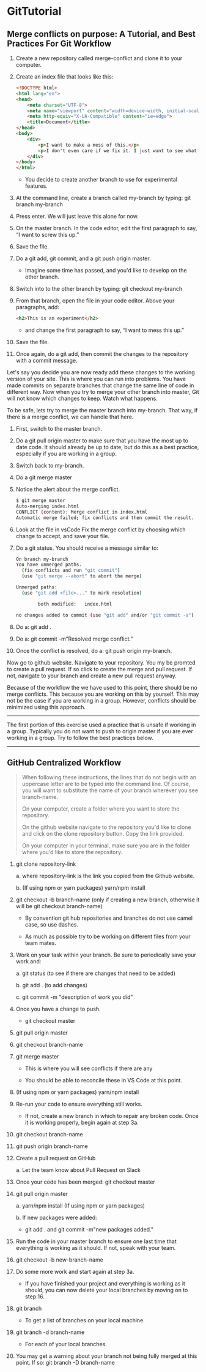 # GitTutorial

## Merge conflicts on purpose: A Tutorial, and Best Practices For Git Workflow

1. Create a new repository called merge-conflict and clone it to your computer.

2. Create an index file that looks like this:

    ```html
    <!DOCTYPE html>
    <html lang="en">
    <head>
        <meta charset="UTF-8">
        <meta name="viewport" content="width=device-width, initial-scale=1.0">
        <meta http-equiv="X-UA-Compatible" content="ie=edge">
        <title>Document</title>
    </head>
    <body>
        <div>
            <p>I want to make a mess of this.</p>
            <p>I don't even care if we fix it. I just want to see what happens when it breaks.</p>
        </div>
    </body>
    </html>
    ```

    - You decide to create another branch to use for experimental features.

3. At the command line, create a branch called my-branch by typing: git branch my-branch

4. Press enter. We will just leave this alone for now.

5. On the master branch. In the code editor, edit the first paragraph to say, “I want to screw this up.”

6. Save the file.

7. Do a git add, git commit, and a git push origin master.

    - Imagine some time has passed, and you'd like to develop on the other branch.

8. Switch into to the other branch by typing: git checkout my-branch

9. From that branch, open the file in your code editor. Above your paragraphs, add:

    ```html
    <h2>This is an experiment</h2>
    ```

    - and change the first paragraph to say,
“I want to mess this up.”

10. Save the file.

11. Once again, do a git add, then commit the changes to the repository with a commit message.

Let's say you decide you are now ready add these changes to the working version of your site. This is where you can run into problems. You have made commits on separate branches that change the same line of code in different way. Now when you try to merge your other branch into master, Git will not know which changes to keep. Watch what happens.

To be safe, lets try to merge the master branch into my-branch. That way, if there is a merge conflict, we can handle that here.

1. First, switch to the master branch.

2. Do a git pull origin master to make sure that you have the most up to date code. It should already be up to date, but do this as a best practice, especially if you are working in a group.

3. Switch back to my-branch.

4. Do a git merge master

5. Notice the alert about the merge conflict.

    ```bash
    $ git merge master
    Auto-merging index.html
    CONFLICT (content): Merge conflict in index.html
    Automatic merge failed; fix conflicts and then commit the result.
    ```

6. Look at the file in vsCode Fix the merge conflict by choosing which change to accept, and save your file.

7. Do a git status. You should receive a message similar to:

    ```bash
    On branch my-branch
    You have unmerged paths.
      (fix conflicts and run "git commit")
      (use "git merge --abort" to abort the merge)

    Unmerged paths:
      (use "git add <file>..." to mark resolution)

            both modified:   index.html

    no changes added to commit (use "git add" and/or "git commit -a")
    ```

8. Do a: git add .

9. Do a: git commit -m”Resolved merge conflict.”

10. Once the conflict is resolved, do a: git push origin my-branch.

Now go to github website. Navigate to your repository. You my be promted to create a pull request. If so click to create the merge and pull request. If not, navigate to your branch and create a new pull request anyway.

Because of the workflow the we have used to this point, there should be no merge conflicts. This because you are working on this by yourself. This may not be the case if you are working in a group. However, conflicts should be minimized using this approach.

---

The first portion of this exercise used a practice that is unsafe if working in a group. Typically you do not want to push to origin master if you are ever working in a group. Try to follow the best practices below.

---

## GitHub Centralized Workflow

  >When following these instructions, the lines that do not begin with an uppercase letter are to be typed into the command line. Of course, you will want to substitute the name of your branch wherever you see branch-name.
  >
  >On your computer, create a folder where you want to store the repository.
  >
  >On the github website navigate to the repository you'd like to clone and click on the clone repository button. Copy the link provided.
  >
  >On your computer in your terminal, make sure you are in the folder where you'd like to store the repository.

1. git clone repository-link

    a. where repository-link is the link you copied from the Github website.

    b. (If using npm or yarn packages) yarn/npm install

2. git checkout -b branch-name (only if creating a new branch, otherwise it will be git checkout branch-name)

    - By convention git hub repositories and branches do not use camel case, so use dashes.

    - As much as possible try to be working on different files from your team mates.

3. Work on your task within your branch. Be sure to periodically save your work and:

    a. git status  (to see if there are changes that need to be added)

    b. git add . (to add changes)

    c. git commit -m "description of work you did"

4. Once you have a change to push.

    - git checkout master

5. git pull origin master

6. git checkout branch-name

7. git merge master

    - This is where you will see conflicts if there are any

    - You should be able to reconcile these in VS Code at this point.

8. (If using npm or yarn packages) yarn/npm install

9. Re-run your code to ensure everything still works.

    - If not, create a new branch in which to repair any broken code. Once it is working properly, begin again at step 3a.

10. git checkout branch-name

11. git push origin branch-name

12. Create a pull request on GitHub

    a. Let the team know about Pull Request on Slack

13. Once your code has been merged: git checkout master

14. git pull origin master

    a. yarn/npm install (If using npm or yarn packages)

    b. If new packages were added:

      - git add . and git commit -m"new packages added."

15. Run the code in your master branch to ensure one last time that everything is working as it should. If not, speak with your team.

16. git checkout -b new-branch-name

17. Do some more work and start again at step 3a.

    - If you have finished your project and everything is working as it should, you can now delete your local branches by moving on to step 16.

18. git branch

    - To get a list of branches on your local machine.

19. git branch -d branch-name

    - For each of your local branches.

20. You may get a warning about your branch not being fully merged at this point. If so: git branch -D branch-name
